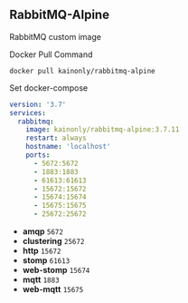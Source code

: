 ## RabbitMQ-Alpine

RabbitMQ custom image

Docker Pull Command

```shell
docker pull kainonly/rabbitmq-alpine
```

Set docker-compose

```yaml
version: '3.7'
services:
  rabbitmq:
    image: kainonly/rabbitmq-alpine:3.7.11
    restart: always
    hostname: 'localhost'
    ports:
      - 5672:5672
      - 1883:1883
      - 61613:61613
      - 15672:15672
      - 15674:15674
      - 15675:15675
      - 25672:25672
```

- **amqp** `5672`
- **clustering** `25672`
- **http** `15672`
- **stomp** `61613`
- **web-stomp** `15674`
- **mqtt** `1883`
- **web-mqtt** `15675`